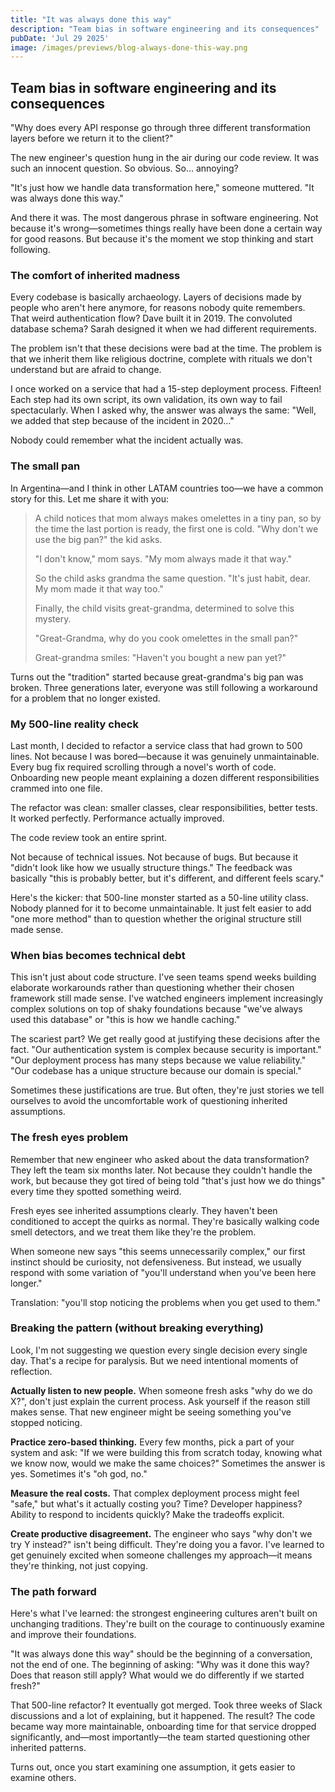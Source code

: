 ```yaml
---
title: "It was always done this way"
description: "Team bias in software engineering and its consequences"
pubDate: 'Jul 29 2025'
image: /images/previews/blog-always-done-this-way.png
---
```


## Team bias in software engineering and its consequences

"Why does every API response go through three different transformation layers before we return it to the client?"

The new engineer's question hung in the air during our code review. It was such an innocent question. So obvious. So... annoying?

"It's just how we handle data transformation here," someone muttered. "It was always done this way."

And there it was. The most dangerous phrase in software engineering. Not because it's wrong—sometimes things really have been done a certain way for good reasons. But because it's the moment we stop thinking and start following.

### The comfort of inherited madness

Every codebase is basically archaeology. Layers of decisions made by people who aren't here anymore, for reasons nobody quite remembers. That weird authentication flow? Dave built it in 2019. The convoluted database schema? Sarah designed it when we had different requirements.

The problem isn't that these decisions were bad at the time. The problem is that we inherit them like religious doctrine, complete with rituals we don't understand but are afraid to change.

I once worked on a service that had a 15-step deployment process. Fifteen! Each step had its own script, its own validation, its own way to fail spectacularly. When I asked why, the answer was always the same: "Well, we added that step because of the incident in 2020..."

Nobody could remember what the incident actually was.

### The small pan

In Argentina—and I think in other LATAM countries too—we have a common story for this. Let me share it with you:

>A child notices that mom always makes omelettes in a tiny pan, so by the time the last portion is ready, the first one is cold. "Why don't we use the big pan?" the kid asks.  
>
>"I don't know," mom says. "My mom always made it that way."  
>
>So the child asks grandma the same question. "It's just habit, dear. My mom made it that way too."  
>
>Finally, the child visits great-grandma, determined to solve this mystery.  
>
>"Great-Grandma, why do you cook omelettes in the small pan?"  
>
>Great-grandma smiles: "Haven't you bought a new pan yet?"  

Turns out the "tradition" started because great-grandma's big pan was broken. Three generations later, everyone was still following a workaround for a problem that no longer existed.  


### My 500-line reality check

Last month, I decided to refactor a service class that had grown to 500 lines. Not because I was bored—because it was genuinely unmaintainable. Every bug fix required scrolling through a novel's worth of code. Onboarding new people meant explaining a dozen different responsibilities crammed into one file.

The refactor was clean: smaller classes, clear responsibilities, better tests. It worked perfectly. Performance actually improved.

The code review took an entire sprint.

Not because of technical issues. Not because of bugs. But because it "didn't look like how we usually structure things." The feedback was basically "this is probably better, but it's different, and different feels scary."

Here's the kicker: that 500-line monster started as a 50-line utility class. Nobody planned for it to become unmaintainable. It just felt easier to add "one more method" than to question whether the original structure still made sense.

### When bias becomes technical debt

This isn't just about code structure. I've seen teams spend weeks building elaborate workarounds rather than questioning whether their chosen framework still made sense. I've watched engineers implement increasingly complex solutions on top of shaky foundations because "we've always used this database" or "this is how we handle caching."

The scariest part? We get really good at justifying these decisions after the fact. "Our authentication system is complex because security is important." "Our deployment process has many steps because we value reliability." "Our codebase has a unique structure because our domain is special."

Sometimes these justifications are true. But often, they're just stories we tell ourselves to avoid the uncomfortable work of questioning inherited assumptions.

### The fresh eyes problem

Remember that new engineer who asked about the data transformation? They left the team six months later. Not because they couldn't handle the work, but because they got tired of being told "that's just how we do things" every time they spotted something weird.

Fresh eyes see inherited assumptions clearly. They haven't been conditioned to accept the quirks as normal. They're basically walking code smell detectors, and we treat them like they're the problem.

When someone new says "this seems unnecessarily complex," our first instinct should be curiosity, not defensiveness. But instead, we usually respond with some variation of "you'll understand when you've been here longer."

Translation: "you'll stop noticing the problems when you get used to them."

### Breaking the pattern (without breaking everything)

Look, I'm not suggesting we question every single decision every single day. That's a recipe for paralysis. But we need intentional moments of reflection.

**Actually listen to new people.** When someone fresh asks "why do we do X?", don't just explain the current process. Ask yourself if the reason still makes sense. That new engineer might be seeing something you've stopped noticing.

**Practice zero-based thinking.** Every few months, pick a part of your system and ask: "If we were building this from scratch today, knowing what we know now, would we make the same choices?" Sometimes the answer is yes. Sometimes it's "oh god, no."

**Measure the real costs.** That complex deployment process might feel "safe," but what's it actually costing you? Time? Developer happiness? Ability to respond to incidents quickly? Make the tradeoffs explicit.

**Create productive disagreement.** The engineer who says "why don't we try Y instead?" isn't being difficult. They're doing you a favor. I've learned to get genuinely excited when someone challenges my approach—it means they're thinking, not just copying.

### The path forward

Here's what I've learned: the strongest engineering cultures aren't built on unchanging traditions. They're built on the courage to continuously examine and improve their foundations.

"It was always done this way" should be the beginning of a conversation, not the end of one. The beginning of asking: "Why was it done this way? Does that reason still apply? What would we do differently if we started fresh?"

That 500-line refactor? It eventually got merged. Took three weeks of Slack discussions and a lot of explaining, but it happened. The result? The code became way more maintainable, onboarding time for that service dropped significantly, and—most importantly—the team started questioning other inherited patterns.

Turns out, once you start examining one assumption, it gets easier to examine others.
